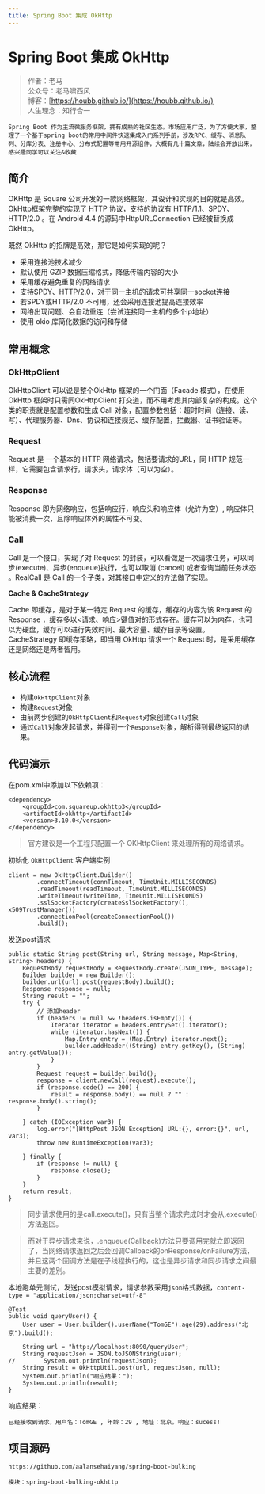 ```yaml
---
title: Spring Boot 集成 OkHttp
---
```


# Spring Boot 集成 OkHttp

> 作者：老马
> <br/>公众号：老马啸西风
> <br/> 博客：[https://houbb.github.io/](https://houbb.github.io/)
> <br/> 人生理念：知行合一


`Spring Boot 作为主流微服务框架，拥有成熟的社区生态。市场应用广泛，为了方便大家，整理了一个基于spring boot的常用中间件快速集成入门系列手册，涉及RPC、缓存、消息队列、分库分表、注册中心、分布式配置等常用开源组件，大概有几十篇文章，陆续会开放出来，感兴趣同学可以关注&收藏`



## 简介

OKHttp 是 Square 公司开发的一款网络框架，其设计和实现的目的就是高效。OkHttp框架完整的实现了 HTTP 协议，支持的协议有 HTTP/1.1、SPDY、HTTP/2.0 。在 Android 4.4 的源码中HttpURLConnection 已经被替换成OkHttp。

既然 OkHttp 的招牌是高效，那它是如何实现的呢？

* 采用连接池技术减少
* 默认使用 GZIP 数据压缩格式，降低传输内容的大小
* 采用缓存避免重复的网络请求
* 支持SPDY、HTTP/2.0，对于同一主机的请求可共享同一socket连接
* 若SPDY或HTTP/2.0 不可用，还会采用连接池提高连接效率
* 网络出现问题、会自动重连（尝试连接同一主机的多个ip地址）
* 使用 okio 库简化数据的访问和存储

## 常用概念


### OkHttpClient

OkHttpClient 可以说是整个OkHttp 框架的一个门面（Facade 模式），在使用 OkHttp 框架时只需同OkHttpClient 打交道，而不用考虑其内部复杂的构成。这个类的职责就是配置参数和生成 Call 对象，配置参数包括：超时时间（连接、读、写）、代理服务器、Dns、协议和连接规范、缓存配置，拦截器、证书验证等。


### Request

Request 是 一个基本的 HTTP 网络请求，包括要请求的URL，同 HTTP 规范一样，它需要包含请求行，请求头，请求体（可以为空）。

### Response

Response 即为网络响应，包括响应行，响应头和响应体（允许为空）, 响应体只能被消费一次，且除响应体外的属性不可变。

### Call

Call 是一个接口，实现了对 Request 的封装，可以看做是一次请求任务，可以同步(execute)、异步(enqueue)执行，也可以取消 (cancel) 或者查询当前任务状态 。RealCall 是 Call 的一个子类，对其接口中定义的方法做了实现。

**Cache & CacheStrategy**

Cache 即缓存，是对于某一特定 Request 的缓存，缓存的内容为该 Request 的 Response ，缓存多以<请求、响应>键值对的形式存在。缓存可以为内存，也可以为硬盘，缓存可以进行失效时间、最大容量、缓存目录等设置。
CacheStrategy 即缓存策略，即当用 OkHttp 请求一个 Request 时，是采用缓存还是网络还是两者皆用。

## 核心流程


* 构建`OkHttpClient`对象
* 构建`Request`对象
* 由前两步创建的`OkHttpClient`和`Request`对象创建`Call`对象
* 通过`Call`对象发起请求，并得到一个`Response`对象，解析得到最终返回的结果。


## 代码演示

在pom.xml中添加以下依赖项：

```
<dependency>
    <groupId>com.squareup.okhttp3</groupId>
    <artifactId>okhttp</artifactId>
    <version>3.10.0</version>
</dependency>
```

> 官方建议是一个工程只配置一个 OKHttpClient 来处理所有的网络请求。

初始化 `OkHttpClient` 客户端实例

```
client = new OkHttpClient.Builder()
        .connectTimeout(connTimeout, TimeUnit.MILLISECONDS)
        .readTimeout(readTimeout, TimeUnit.MILLISECONDS)
        .writeTimeout(writeTime, TimeUnit.MILLISECONDS)
        .sslSocketFactory(createSslSocketFactory(), x509TrustManager())
        .connectionPool(createConnectionPool())
        .build();
```

发送post请求

```
public static String post(String url, String message, Map<String, String> headers) {
    RequestBody requestBody = RequestBody.create(JSON_TYPE, message);
    Builder builder = new Builder();
    builder.url(url).post(requestBody).build();
    Response response = null;
    String result = "";
    try {
        // 添加header
        if (headers != null && !headers.isEmpty()) {
            Iterator iterator = headers.entrySet().iterator();
            while (iterator.hasNext()) {
                Map.Entry entry = (Map.Entry) iterator.next();
                builder.addHeader((String) entry.getKey(), (String) entry.getValue());
            }
        }
        Request request = builder.build();
        response = client.newCall(request).execute();
        if (response.code() == 200) {
            result = response.body() == null ? "" : response.body().string();
        }

    } catch (IOException var3) {
        log.error("[HttpPost JSON Exception] URL:{}, error:{}", url, var3);
        throw new RuntimeException(var3);

    } finally {
        if (response != null) {
            response.close();
        }
    }
    return result;
}
```
> 同步请求使用的是call.execute()，只有当整个请求完成时才会从.execute()方法返回。

> 而对于异步请求来说，.enqueue(Callback)方法只要调用完就立即返回了，当网络请求返回之后会回调Callback的onResponse/onFailure方法，并且这两个回调方法是在子线程执行的，这也是异步请求和同步请求之间最主要的差别。


本地跑单元测试，发送post模拟请求，请求参数采用`json`格式数据，`content-type = "application/json;charset=utf-8"`

```
@Test
public void queryUser() {
    User user = User.builder().userName("TomGE").age(29).address("北京").build();

    String url = "http://localhost:8090/queryUser";
    String requestJson = JSON.toJSONString(user);
//        System.out.println(requestJson);
    String result = OkHttpUtil.post(url, requestJson, null);
    System.out.println("响应结果：");
    System.out.println(result);
}
```

响应结果：

```
已经接收到请求，用户名：TomGE , 年龄：29 , 地址：北京。响应：sucess!
```


## 项目源码

```
https://github.com/aalansehaiyang/spring-boot-bulking  

模块：spring-boot-bulking-okhttp
```
